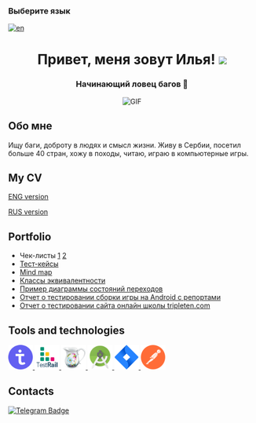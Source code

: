 ### Выберите язык
[![en](https://img.shields.io/badge/lang-en-red.svg)](https://github.com/KykJloBoD)

<h1 align="center">Привет, меня зовут Илья!
<img src="https://github.com/blackcater/blackcater/raw/main/images/Hi.gif" height="32"/></h1>
<h3 align="center">Начинающий ловец багов 👾 </h3>


<div align="center">

![GIF](https://discourse.vvvv.org/uploads/default/original/2X/d/d3927c2dad63d630645f8ac45ba80e888bafbec4.gif)

</div>

## Обо мне

Ищу баги, доброту в людях и смысл жизни. Живу в Сербии, посетил больше 40 стран, хожу в походы, читаю, играю в компьютерные игры.

## My CV 

[ENG version](https://drive.google.com/file/d/1JnmXnoeqOBl0GwXOanufziEQU20_vvWt/view?usp=drive_link)

[RUS version](https://hh.ru/resume/1882ecbfff0dc0f9860039ed1f4c4751305772)

## Portfolio 
-  Чек-листы [1](https://docs.google.com/spreadsheets/d/1SpMxN87RGhLSYxhH8NZ1CEdhvbIPGJ17bJDM0biDLs8/edit?usp=drive_link) [2](https://docs.google.com/spreadsheets/d/1jnmteOyiCZGIkCzNH4gittRnl0HaVzimIqvL_WU4FH8/edit?usp=drive_link)
-  [Тест-кейсы](https://docs.google.com/document/d/1TDSF5lRLwuylptHOM_B2Hzi-DEwbEap5/edit?usp=drive_link&ouid=103520387481498853796&rtpof=true&sd=true)
-  [Mind map](https://drive.google.com/file/d/199N6f6qpX0R549j-qdhSAS7tglXgnNHf/view?usp=sharing)
-  [Классы эквивалентности](https://docs.google.com/spreadsheets/d/1EYRtVWypbM8hiTRU58a07o6-qpQSR8LUOrk2HDbbttY/edit?usp=drive_link)
-  [Пример диаграммы состояний переходов](https://drive.google.com/file/d/1N1v3e8j_023KJX8xBqxdcx9eNiF2R9-b/view?usp=drive_link)
-  [Отчет о тестировании сборки игры на Android c репортами](https://docs.google.com/document/d/133Ab4FfQN_WW_9SMKHxMmIWbG1CFhuoezQbpBo5N1R4/edit?usp=drive_link)
-  [Отчет о тестировании сайта онлайн школы tripleten.com](https://treasure-quiver-2da.notion.site/Bug-Tracker-192e3324098680408a4ac8792811b01f?pvs=4)


## Tools and technologies

<p align="left">
<a href="https://testit.software/">
<img src="https://github.com/qajenna/qajenna/blob/main/icons/TestIT.png" alt="TestIT" width="50" height="50" />
</a>
<a href="https://www.gurock.com/testrail">
<img src="https://github.com/qajenna/qajenna/blob/main/icons/TestRail.png" alt="TestRail" width="50" height="50" />
<a href="https://www.charlesproxy.com/">
<img src="https://github.com/qajenna/qajenna/blob/main/icons/Charles.png" alt="Charles" width="50" height="50" />
</a>
<a href="https://developer.android.com/studio">
<img src="https://github.com/qajenna/qajenna/blob/main/icons/Android%20Studio.png" alt="Android Studio" width="50" height="50" />
</a>
<a href="https://www.atlassian.com/software/jira">
<img src="https://github.com/qajenna/qajenna/blob/main/icons/Jira.png" alt="Jira" width="50" height="50" />
</a>
<a href="https://www.postman.com/">
<img src="https://github.com/qajenna/qajenna/blob/main/icons/Postman.png" alt="Postman" width="50" height="50" />
</a>
</p>

## Contacts

<!--[![Linkedin: jennaqa](https://img.shields.io/badge/-LinkedIn-0e76a8?style=flat-square&logo=Linkedin&logoColor=white)](https://linkedin.com/in/jennaqa)-->
<!--[![Website: jennaqa](https://img.shields.io/badge/Website-3b5998?style=flat-square&logo=google-chrome&logoColor=white)](https://qajenna.com/)-->
<!--[![Instagram: jennaqa](https://img.shields.io/badge/-Instagram-e4405f?style=flat-square&logo=Instagram&logoColor=white)](https://instagram.com/qa.jenna/)-->
[![Telegram Badge](https://img.shields.io/badge/-Telegram-0088cc?style=flat-square&logo=Telegram&logoColor=white)](https://t.me/greenday1989)

